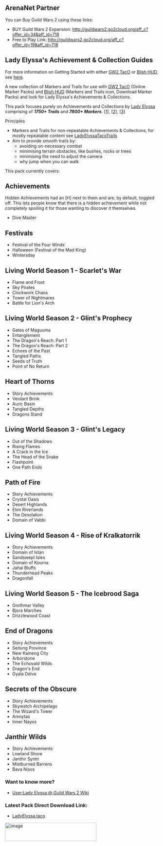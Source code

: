 ## ArenaNet Partner ##
You can Buy Guild Wars 2 using these links:
* BUY Guild Wars 2 Expansion: http://guildwars2.go2cloud.org/aff_c?offer_id=34&aff_id=718
* Free to Play Link: http://guildwars2.go2cloud.org/aff_c?offer_id=19&aff_id=718

## Lady Elyssa's Achievement & Collection Guides ##
  
For more information on Getting Started with either [GW2 TacO](https://www.gw2taco.com/) or [Blish HUD](https://blishhud.com/), see [here](https://github.com/LadyElyssa/LadyElyssaAchievementGuides/wiki/Getting-Started).

A new collection of Markers and Trails for use with [GW2 TacO](https://www.gw2taco.com/) (Online Marker Packs) and [Blish HUD](https://blishhud.com/) (Markers and Trails icon, Download Marker Packs) and look for Lady Elyssa's Achievements & Collections.

This pack focuses purely on Achievements and Collections by [Lady Elyssa](https://wiki.guildwars2.com/wiki/User:Lady_Elyssa) comprising of **_1750+ Trails_** and **_7800+ Markers_**. [[1]](https://mp-repo.blishhud.com/LadyElyssaAP.taco.html), [[2]](https://somsubhra.github.io/github-release-stats/?username=LadyElyssa&repository=LadyElyssaAchievementGuides&page=1&per_page=10000), [[3]](https://qwertycube.com/github-release-stats/) 

Principles
* Markers and Trails for non-repeatable Achievements & Collections, for mostly repeatable content see [LadyElyssaTacoTrails](https://github.com/LadyElyssa/LadyElyssaTacoTrails)
* Aim to provide smooth trails by:
   * avoiding un-necessary combat
   * minimising terrain obstacles, like bushes, rocks or trees
   * minimising the need to adjust the camera
   * why jump when you can walk

This pack currently covers:

## Achievements ##
Hidden Achievements had an [H] next to them and are, by default, toggled off. This lets people know that there is a hidden achievement while not completely spoiling it for those wanting to discover it themselves.

* Dive Master

## Festivals ##
* Festival of the Four Winds
* Halloween (Festival of the Mad King)
* Wintersday

## Living World Season 1 - Scarlet's War ##
* Flame and Frost
* Sky Pirates
* Clockwork Chaos
* Tower of Nightmares
* Battle for Lion's Arch

## Living World Season 2 - Glint's Prophecy ##
* Gates of Maguuma
* Entanglement
* The Dragon's Reach: Part 1
* The Dragon's Reach: Part 2
* Echoes of the Past
* Tangled Paths
* Seeds of Truth
* Point of No Return

## Heart of Thorns ##
* Story Achievements
* Verdant Brink
* Auric Basin
* Tangled Depths
* Dragons Stand

## Living World Season 3 - Glint's Legacy ##
* Out of the Shadows
* Rising Flames
* A Crack in the Ice
* The Head of the Snake
* Flashpoint
* One Path Ends

## Path of Fire ##
* Story Achievements
* Crystal Oasis
* Desert Highlands
* Elon Riverlands
* The Desolation
* Domain of Vabbi

## Living World Season 4 - Rise of Kralkatorrik ##
* Story Achievements
* Domain of Istan
* Sandswept Isles
* Domain of Kourna
* Jahai Bluffs
* Thunderhead Peaks
* Dragonfall
  
## Living World Season 5 - The Icebrood Saga
* Grothmar Valley
* Bjora Marches
* Drizzlewood Coast

## End of Dragons ##
* Story Achievements
* Seitung Province
* New Kaineng City
* Arborstone
* The Echovald Wilds
* Dragon's End
* Gyala Delve

## Secrets of the Obscure ##
* Story Achievements
* Skywatch Archipelago
* The Wizard's Tower
* Amnytas
* Inner Nayos

## Janthir Wilds ##
* Story Achievements
* Lowland Shore
* Janthir Syntri
* Mistburned Barrens
* Bava Nisos
  
### Want to know more? ### 
* [User:Lady Elyssa @ Guild Wars 2 Wiki](https://wiki.guildwars2.com/wiki/User:Lady_Elyssa)
 
### Latest Pack Direct Download Link: ###
* [LadyElyssa.taco](https://github.com/LadyElyssa/LadyElyssaAchievementGuides/releases/latest/download/LadyElyssaAP.taco)
 
<img width="300" height="60" alt="image" src="https://github.com/user-attachments/assets/dac2cf8d-5162-44c2-af97-bad05aaf91cc" />
